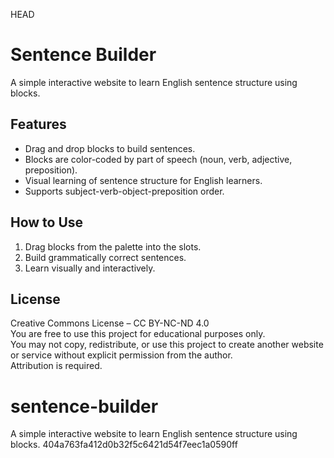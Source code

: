 HEAD
# Sentence Builder

A simple interactive website to learn English sentence structure using blocks.

## Features

- Drag and drop blocks to build sentences.
- Blocks are color-coded by part of speech (noun, verb, adjective, preposition).
- Visual learning of sentence structure for English learners.
- Supports subject-verb-object-preposition order.

## How to Use

1. Drag blocks from the palette into the slots.
2. Build grammatically correct sentences.
3. Learn visually and interactively.

## License

Creative Commons License – CC BY-NC-ND 4.0  
You are free to use this project for educational purposes only.  
You may not copy, redistribute, or use this project to create another website or service without explicit permission from the author.  
Attribution is required.

# sentence-builder
A simple interactive website to learn English sentence structure using blocks.
 404a763fa412d0b32f5c6421d54f7eec1a0590ff
